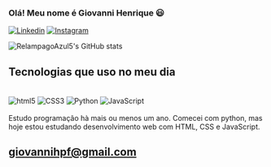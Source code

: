 ### Olá! Meu nome é Giovanni Henrique 😃

[![Linkedin](https://img.shields.io/badge/LinkedIn-0077B5?style=for-the-badge&logo=linkedin&logoColor=white)](https://www.linkedin.com/in/giovanni-henrique-de-paula-fernandes-a7512b199/)
[![Instagram](https://img.shields.io/badge/Instagram-E4405F?style=for-the-badge&logo=instagram&logoColor=white)](https://www.instagram.com/giohenrique_514/)

![RelampagoAzul5's GitHub stats](https://github-readme-stats.vercel.app/api?username=RelampagoAzul5&show_icons=true&theme=dracula)


## Tecnologias que uso no meu dia

<div style='display: inline_block'><br>
    <img align='center' alt="html5" src="https://img.shields.io/badge/HTML5-E34F26?style=for-the-badge&logo=html5&logoColor=white">
    <img align='center' alt="CSS3" src="https://img.shields.io/badge/CSS3-1572B6?style=for-the-badge&logo=css3&logoColor=white">
    <img align='center' alt="Python" src="https://img.shields.io/badge/Python-14354C?style=for-the-badge&logo=python&logoColor=white">
    <img align='center' alt="JavaScript" src="https://img.shields.io/badge/JavaScript-F7DF1E?style=for-the-badge&logo=javascript&logoColor=black">

</div>
<br>
Estudo programação hà mais ou menos um ano. Comecei com python, mas hoje estou estudando desenvolvimento web com HTML, CSS e JavaScript.

## giovannihpf@gmail.com

